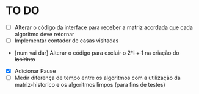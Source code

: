 # TO DO

- [ ] Alterar o código da interface para receber a matriz acordada que cada algoritmo deve retornar
- [ ] Implementar contador de casas visitadas
- [num vai dar] ~~Alterar o código para excluir o 2*i + 1 na criação do labirinto~~
- [X] Adicionar Pause
- [ ] Medir diferença de tempo entre os algoritmos com a utilização da matriz-historico e os algoritmos limpos (para fins de testes)